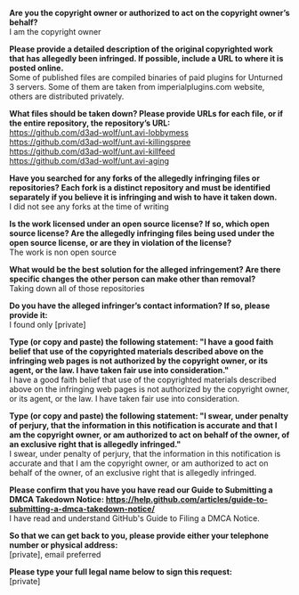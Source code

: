 **Are you the copyright owner or authorized to act on the copyright owner’s behalf?**  
I am the copyright owner

**Please provide a detailed description of the original copyrighted work that has allegedly been infringed. If possible, include a URL to where it is posted online.**  
Some of published files are compiled binaries of paid plugins for Unturned 3 servers. Some of them are taken from imperialplugins.com website, others are distributed privately.

**What files should be taken down? Please provide URLs for each file, or if the entire repository, the repository’s URL:**  
https://github.com/d3ad-wolf/unt.avi-lobbymess  
https://github.com/d3ad-wolf/unt.avi-killingspree  
https://github.com/d3ad-wolf/unt.avi-killfeed  
https://github.com/d3ad-wolf/unt.avi-aging  

**Have you searched for any forks of the allegedly infringing files or repositories? Each fork is a distinct repository and must be identified separately if you believe it is infringing and wish to have it taken down.**  
I did not see any forks at the time of writing

**Is the work licensed under an open source license? If so, which open source license? Are the allegedly infringing files being used under the open source license, or are they in violation of the license?**  
The work is non open source

**What would be the best solution for the alleged infringement? Are there specific changes the other person can make other than removal?**  
Taking down all of those repositories

**Do you have the alleged infringer’s contact information? If so, please provide it:**  
I found only [private]

**Type (or copy and paste) the following statement: "I have a good faith belief that use of the copyrighted materials described above on the infringing web pages is not authorized by the copyright owner, or its agent, or the law. I have taken fair use into consideration."**  
I have a good faith belief that use of the copyrighted materials described above on the infringing web pages is not authorized by the copyright owner, or its agent, or the law. I have taken fair use into consideration.

**Type (or copy and paste) the following statement: "I swear, under penalty of perjury, that the information in this notification is accurate and that I am the copyright owner, or am authorized to act on behalf of the owner, of an exclusive right that is allegedly infringed."**  
I swear, under penalty of perjury, that the information in this notification is accurate and that I am the copyright owner, or am authorized to act on behalf of the owner, of an exclusive right that is allegedly infringed.

**Please confirm that you have you have read our Guide to Submitting a DMCA Takedown Notice: https://help.github.com/articles/guide-to-submitting-a-dmca-takedown-notice/**  
I have read and understand GitHub's Guide to Filing a DMCA Notice.

**So that we can get back to you, please provide either your telephone number or physical address:**  
[private], email preferred

**Please type your full legal name below to sign this request:**  
[private]
